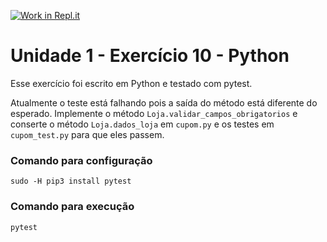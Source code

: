 [![Work in Repl.it](https://classroom.github.com/assets/work-in-replit-14baed9a392b3a25080506f3b7b6d57f295ec2978f6f33ec97e36a161684cbe9.svg)](https://classroom.github.com/online_ide?assignment_repo_id=3298606&assignment_repo_type=AssignmentRepo)
# Unidade 1 - Exercício 10 - Python
Esse exercício foi escrito em Python e testado com pytest.

Atualmente o teste está falhando pois a saída do método está diferente do esperado.
Implemente o método `Loja.validar_campos_obrigatorios` e conserte o método `Loja.dados_loja` em `cupom.py` e os testes em `cupom_test.py` para que eles passem.

### Comando para configuração
`sudo -H pip3 install pytest`

### Comando para execução
`pytest`
